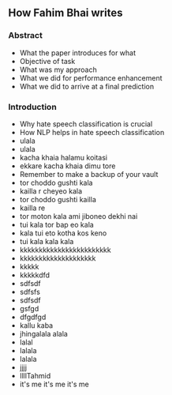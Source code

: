 ## How Fahim Bhai writes
### Abstract
- What the paper introduces for what
- Objective of task
- What was my approach
- What we did for performance enhancement
- What we did to arrive at a final prediction
### Introduction
- Why hate speech classification is crucial
- How NLP helps in hate speech classification
- ulala
- ulala
- kacha khaia halamu koitasi
- ekkare kacha khaia dimu tore
- Remember to make a backup of your vault
- tor choddo gushti kala
- kailla r cheyeo kala
- tor choddo gushti kailla
- kailla re
- tor moton kala ami jiboneo dekhi nai
- tui kala tor bap eo kala
- kala tui eto kotha kos keno
- tui kala kala kala
- kkkkkkkkkkkkkkkkkkkkkkkk
- kkkkkkkkkkkkkkkkkkkk
- kkkkk
- kkkkkdfd
- sdfsdf
- sdfsfs
- sdfsdf
- gsfgd
- dfgdfgd
- kallu kaba
- jhingalala alala
- lalal
- lalala
- lalala
- jjjj
- llllTahmid
- it's me it's me it's me